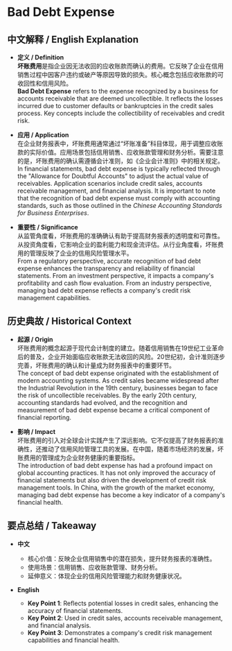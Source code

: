 # Bad Debt Expense

## 中文解释 / English Explanation

* **定义 / Definition**  
  **坏账费用**是指企业因无法收回的应收账款而确认的费用。它反映了企业在信用销售过程中因客户违约或破产等原因导致的损失。核心概念包括应收账款的可收回性和信用风险。  
  **Bad Debt Expense** refers to the expense recognized by a business for accounts receivable that are deemed uncollectible. It reflects the losses incurred due to customer defaults or bankruptcies in the credit sales process. Key concepts include the collectibility of receivables and credit risk.

* **应用 / Application**  
  在企业财务报表中，坏账费用通常通过“坏账准备”科目体现，用于调整应收账款的实际价值。应用场景包括信用销售、应收账款管理和财务分析。需要注意的是，坏账费用的确认需遵循会计准则，如《企业会计准则》中的相关规定。  
  In financial statements, bad debt expense is typically reflected through the "Allowance for Doubtful Accounts" to adjust the actual value of receivables. Application scenarios include credit sales, accounts receivable management, and financial analysis. It is important to note that the recognition of bad debt expense must comply with accounting standards, such as those outlined in the *Chinese Accounting Standards for Business Enterprises*.

* **重要性 / Significance**  
  从监管角度看，坏账费用的准确确认有助于提高财务报表的透明度和可靠性。从投资角度看，它影响企业的盈利能力和现金流评估。从行业角度看，坏账费用的管理反映了企业的信用风险管理水平。  
  From a regulatory perspective, accurate recognition of bad debt expense enhances the transparency and reliability of financial statements. From an investment perspective, it impacts a company's profitability and cash flow evaluation. From an industry perspective, managing bad debt expense reflects a company's credit risk management capabilities.

## 历史典故 / Historical Context

* **起源 / Origin**  
  坏账费用的概念起源于现代会计制度的建立。随着信用销售在19世纪工业革命后的普及，企业开始面临应收账款无法收回的风险。20世纪初，会计准则逐步完善，坏账费用的确认和计量成为财务报表中的重要环节。  
  The concept of bad debt expense originated with the establishment of modern accounting systems. As credit sales became widespread after the Industrial Revolution in the 19th century, businesses began to face the risk of uncollectible receivables. By the early 20th century, accounting standards had evolved, and the recognition and measurement of bad debt expense became a critical component of financial reporting.

* **影响 / Impact**  
  坏账费用的引入对全球会计实践产生了深远影响。它不仅提高了财务报表的准确性，还推动了信用风险管理工具的发展。在中国，随着市场经济的发展，坏账费用的管理成为企业财务健康的重要指标。  
  The introduction of bad debt expense has had a profound impact on global accounting practices. It has not only improved the accuracy of financial statements but also driven the development of credit risk management tools. In China, with the growth of the market economy, managing bad debt expense has become a key indicator of a company's financial health.

## 要点总结 / Takeaway

* **中文**  
  - 核心价值：反映企业信用销售中的潜在损失，提升财务报表的准确性。  
  - 使用场景：信用销售、应收账款管理、财务分析。  
  - 延伸意义：体现企业的信用风险管理能力和财务健康状况。  

* **English**  
  - **Key Point 1**: Reflects potential losses in credit sales, enhancing the accuracy of financial statements.  
  - **Key Point 2**: Used in credit sales, accounts receivable management, and financial analysis.  
  - **Key Point 3**: Demonstrates a company's credit risk management capabilities and financial health.